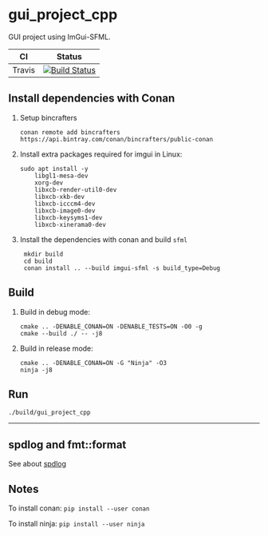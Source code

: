 # gui_project_cpp

GUI project using ImGui-SFML.

|CI|Status|
|---|---|
|Travis|[![Build Status](https://travis-ci.org/spjuanjoc/gui_project_cpp.svg?branch=master)](https://travis-ci.org/spjuanjoc/gui_project_cpp)|
## Install dependencies with Conan

1. Setup bincrafters

    `conan remote add bincrafters https://api.bintray.com/conan/bincrafters/public-conan`

2. Install extra packages required for imgui in Linux:

    ````
    sudo apt install -y 
        libgl1-mesa-dev
        xorg-dev
        libxcb-render-util0-dev
        libxcb-xkb-dev
        libxcb-icccm4-dev
        libxcb-image0-dev
        libxcb-keysyms1-dev
        libxcb-xinerama0-dev
    ````

3. Install the dependencies with conan and build `sfml`

   ````
    mkdir build
    cd build
    conan install .. --build imgui-sfml -s build_type=Debug
    ````

## Build

1. Build in debug mode:

    ````
    cmake .. -DENABLE_CONAN=ON -DENABLE_TESTS=ON -O0 -g
    cmake --build ./ -- -j8
    ````

2. Build in release mode:

    ````
    cmake .. -DENABLE_CONAN=ON -G "Ninja" -O3 
    ninja -j8
    ````

## Run 

    ./build/gui_project_cpp

---

## spdlog and fmt::format

See about [spdlog](https://github.com/gabime/spdlog/wiki/3.-Custom-formatting)

## Notes

To install conan: `pip install --user conan`

To install ninja: `pip install --user ninja`
